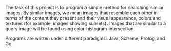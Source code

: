 The task of this project is to program a simple method for searching similar images. By similar images, we mean images that resemble each other in terms of the content they present and their visual appearance, colors and textures (for example, images showing sunsets). Images that are similar to a query image will be found using color histogram intersection. 

Programs are written under different paradigms: Java, Scheme, Prolog, and Go.
